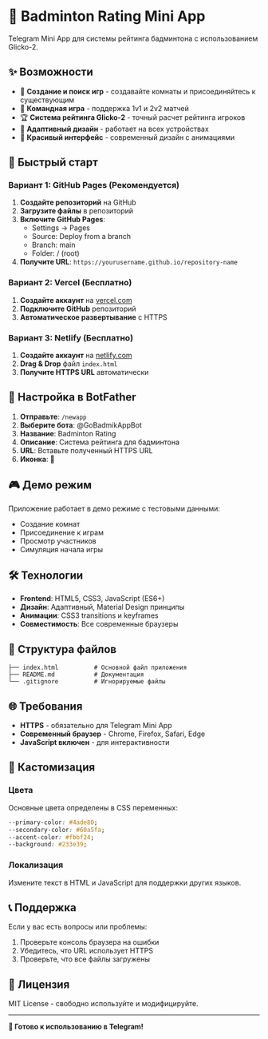 # 🏸 Badminton Rating Mini App

Telegram Mini App для системы рейтинга бадминтона с использованием Glicko-2.

## ✨ Возможности

- 🎯 **Создание и поиск игр** - создавайте комнаты и присоединяйтесь к существующим
- 👥 **Командная игра** - поддержка 1v1 и 2v2 матчей
- 🏆 **Система рейтинга Glicko-2** - точный расчет рейтинга игроков
- 📱 **Адаптивный дизайн** - работает на всех устройствах
- 🎨 **Красивый интерфейс** - современный дизайн с анимациями

## 🚀 Быстрый старт

### Вариант 1: GitHub Pages (Рекомендуется)

1. **Создайте репозиторий** на GitHub
2. **Загрузите файлы** в репозиторий
3. **Включите GitHub Pages**:
   - Settings → Pages
   - Source: Deploy from a branch
   - Branch: main
   - Folder: / (root)
4. **Получите URL**: `https://yourusername.github.io/repository-name`

### Вариант 2: Vercel (Бесплатно)

1. **Создайте аккаунт** на [vercel.com](https://vercel.com)
2. **Подключите GitHub** репозиторий
3. **Автоматическое развертывание** с HTTPS

### Вариант 3: Netlify (Бесплатно)

1. **Создайте аккаунт** на [netlify.com](https://netlify.com)
2. **Drag & Drop** файл `index.html`
3. **Получите HTTPS URL** автоматически

## 📱 Настройка в BotFather

1. **Отправьте**: `/newapp`
2. **Выберите бота**: @GoBadmikAppBot
3. **Название**: Badminton Rating
4. **Описание**: Система рейтинга для бадминтона
5. **URL**: Вставьте полученный HTTPS URL
6. **Иконка**: 🏸

## 🎮 Демо режим

Приложение работает в демо режиме с тестовыми данными:
- Создание комнат
- Присоединение к играм
- Просмотр участников
- Симуляция начала игры

## 🛠️ Технологии

- **Frontend**: HTML5, CSS3, JavaScript (ES6+)
- **Дизайн**: Адаптивный, Material Design принципы
- **Анимации**: CSS3 transitions и keyframes
- **Совместимость**: Все современные браузеры

## 📁 Структура файлов

```
├── index.html          # Основной файл приложения
├── README.md           # Документация
└── .gitignore          # Игнорируемые файлы
```

## 🌐 Требования

- **HTTPS** - обязательно для Telegram Mini App
- **Современный браузер** - Chrome, Firefox, Safari, Edge
- **JavaScript включен** - для интерактивности

## 🔧 Кастомизация

### Цвета
Основные цвета определены в CSS переменных:
```css
--primary-color: #4ade80;
--secondary-color: #60a5fa;
--accent-color: #fbbf24;
--background: #233e39;
```

### Локализация
Измените текст в HTML и JavaScript для поддержки других языков.

## 📞 Поддержка

Если у вас есть вопросы или проблемы:
1. Проверьте консоль браузера на ошибки
2. Убедитесь, что URL использует HTTPS
3. Проверьте, что все файлы загружены

## 📄 Лицензия

MIT License - свободно используйте и модифицируйте.

---

**🎯 Готово к использованию в Telegram!**
